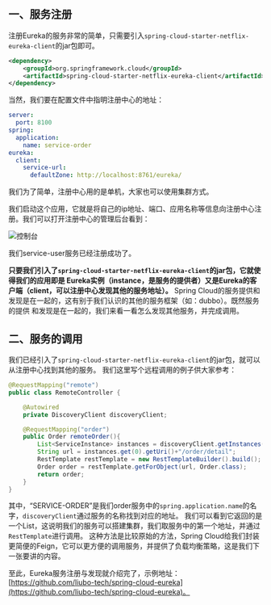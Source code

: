 ## 一、服务注册

注册Eureka的服务非常的简单，只需要引入`spring-cloud-starter-netflix-eureka-client`的jar包即可。
```xml
<dependency>
    <groupId>org.springframework.cloud</groupId>
    <artifactId>spring-cloud-starter-netflix-eureka-client</artifactId>
</dependency>
```
当然，我们要在配置文件中指明注册中心的地址：
```yaml
server:
  port: 8100
spring:
  application:
    name: service-order
eureka:
  client:
    service-url:
      defaultZone: http://localhost:8761/eureka/
```
我们为了简单，注册中心用的是单机，大家也可以使用集群方式。

我们启动这个应用，它就是将自己的ip地址、端口、应用名称等信息向注册中心注册。我们可以打开注册中心的管理后台看到：

![控制台](http://testimage.alwaysnb.com/blog/20180619161734.png)

我们service-user服务已经注册成功了。

**只要我们引入了`spring-cloud-starter-netflix-eureka-client`的jar包，它就使得我们的应用即是
Eureka实例（instance，是服务的提供者）又是Eureka的客户端（client，可以注册中心发现其他的服务地址）。**
Spring Cloud的服务提供和发现是在一起的，这有别于我们认识的其他的服务框架（如：dubbo）。既然服务的提供
和发现是在一起的，我们来看一看怎么发现其他服务，并完成调用。

## 二、服务的调用

我们已经引入了`spring-cloud-starter-netflix-eureka-client`的jar包，就可以从注册中心找到其他的服务。
我们这里写个远程调用的例子供大家参考：
```java
@RequestMapping("remote")
public class RemoteController {

    @Autowired
    private DiscoveryClient discoveryClient;

    @RequestMapping("order")
    public Order remoteOrder(){
        List<ServiceInstance> instances = discoveryClient.getInstances("SERVICE-ORDER");
        String url = instances.get(0).getUri()+"/order/detail";
        RestTemplate restTemplate = new RestTemplateBuilder().build();
        Order order = restTemplate.getForObject(url, Order.class);
        return order;
    }
}
```
其中，“SERVICE-ORDER”是我们order服务中的`spring.application.name`的名字，`discoveryClient`通过服务的名称找到对应的地址。
我们可以看到它返回的是一个List，这说明我们的服务可以搭建集群，我们取服务中的第一个地址，并通过`RestTemplate`进行调用。
这种方法是比较原始的方法，Spring Cloud给我们封装更简便的Feign，它可以更方便的调用服务，并提供了负载均衡策略，这是我们下一张要讲的内容。

至此，Eureka服务注册与发现就介绍完了，示例地址：[https://github.com/liubo-tech/spring-cloud-eureka](https://github.com/liubo-tech/spring-cloud-eureka)。



